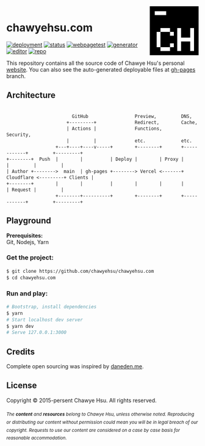<img src="./static/_saber/images/icons/chawyehsu_128x128.svg" alt="Logo" width="128" height="128" align="right" />

# chawyehsu.com

[![deployment][deployment-badge]][deployment-url]
[![status][status-badge]][status-url]
[![webpagetest][webpagetest-badge]][webpagetest-url]
[![generator][generator-badge]][generator-url]
[![editor][editor-badge]][editor-url]
[![repo][repo-badge]][repo-url]

This repository contains all the source code of Chawye Hsu's personal [website].
You can also see the auto-generated deployable files at [gh-pages] branch.

## Architecture

```

                        GitHub                 Preview,         DNS,
                      +---------+              Redirect,        Cache,
                      | Actions |              Functions,       Security,
                      |         |              etc.             etc.
                  +---+----+----v-----+        +--------+       +------------+         +---------+
+--------+  Push  |        |          | Deploy |        | Proxy |            |         |         |
| Author +-------->  main  | gh-pages +--------> Vercel <-------+ Cloudflare <---------+ Clients |
+--------+        |        |          |        |        |       |            | Request |         |
                  +--------+----------+        +--------+       +------------+         +---------+

```

## Playground

**Prerequisites:**  
Git, Nodejs, Yarn

### Get the project:

``` sh
$ git clone https://github.com/chawyehsu/chawyehsu.com
$ cd chawyehsu.com
```

### Run and play:

``` sh
# Bootstrap, install dependencies
$ yarn
# Start localhost dev server
$ yarn dev
# Serve 127.0.0.1:3000
```

## Credits

Complete open sourcing was inspired by [daneden.me].

## License

Copyright © 2015-persent Chawye Hsu. All rights reserved.

<sub><em>The <strong>content</strong> and <strong>resources</strong> belong to
Chawye Hsu, unless otherwise noted. Reproducing or distributing our content
without permission could mean you will be in legal breach of our copyright.
Requests to use our content are considered on a case by case basis for reasonable
accommodation.</em></sub>


[deployment-url]: https://github.com/chawyehsu/chawyehsu.com/actions?query=workflow%3ADeployment
[deployment-badge]: https://img.shields.io/github/actions/workflow/status/chawyehsu/chawyehsu.com/deployment.yml?style=flat-square
[status-url]: https://chawyehsu.com
[status-badge]: https://img.shields.io/website-up-down-green-red/https/chawyehsu.com.svg?style=flat-square
[webpagetest-url]: https://www.webpagetest.org/result/230820_AiDcV0_5MW/1/details/
[webpagetest-badge]: https://img.shields.io/badge/WebPageTest-Not%20Bad-44CC11.svg?style=flat-square
[generator-url]: https://github.com/chawyehsu/saber
[generator-badge]: https://img.shields.io/badge/Powered%20by-Saber%20Alter-2B2F42.svg?style=flat-square
[editor-url]: https://code.visualstudio.com
[editor-badge]: https://img.shields.io/badge/build%20with-vscode-blue.svg?style=flat-square
[repo-url]: https://github.com/chawyehsu/chawyehsu.com
[repo-badge]: https://img.shields.io/github/repo-size/chawyehsu/chawyehsu.com.svg?style=flat-square&colorB=328657
[website]: https://chawyehsu.com
[gh-pages]: https://github.com/chawyehsu/chawyehsu.com/tree/gh-pages
[daneden.me]: https://github.com/daneden/daneden.me
